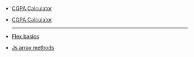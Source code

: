 - [CGPA Calculator](https://vidhatrihr.github.io/js-projects-2/cgpa-calc)
- [CGPA Calculator](https://vidhatrihr.github.io/js-projects-2/cgpa-calc-2)

  ***

- [Flex basics](https://vidhatrihr.github.io/js-projects-2/refer-flex)
- [Js array methods](https://vidhatrihr.github.io/js-projects-2/array-methods)
